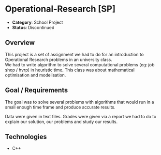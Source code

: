 # Operational-Research [SP]

+ **Category**: School Project
+ **Status**: Discontinued

## **Overview**

This project is a set of assignment we had to do for an introduction to Operational Research problems in an university class.  
We had to write algorithm to solve several computational problems (eg: job shop / hvrp) in heuristic time. This class was about mathematical optimisation and modelisation.

## **Goal / Requirements**

The goal was to solve several problems with algorithms that would run in a small enough time frame and produce accurate results.

Data were given in text files. Grades were given via a report we had to do to explain our solution, our problems and study our results.

## **Technologies**

+ C++
